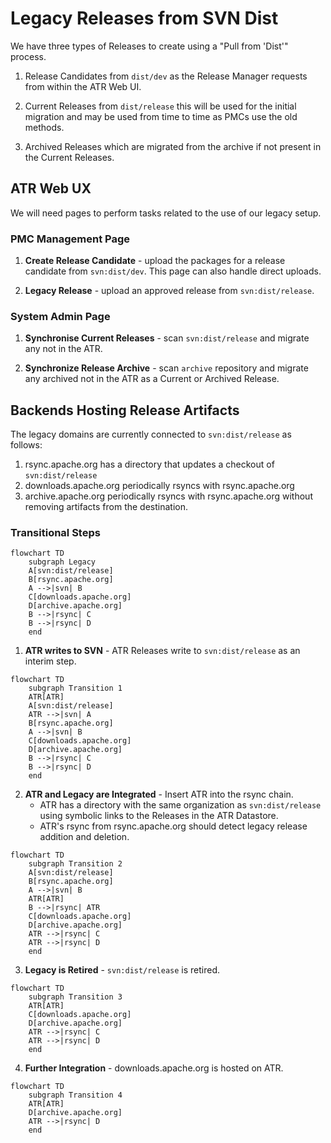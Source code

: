 # Legacy Releases from SVN Dist

We have three types of Releases to create using a "Pull from 'Dist'" process.

1. Release Candidates from `dist/dev` as the Release Manager requests from within the ATR Web UI.

2. Current Releases from `dist/release` this will be used for the initial migration and may be used from time to time as PMCs use the old methods.

3. Archived Releases which are migrated from the archive if not present in the Current Releases.

## ATR Web UX

We will need pages to perform tasks related to the use of our legacy setup.

### PMC Management Page

1. **Create Release Candidate** - upload the packages for a release candidate from `svn:dist/dev`. This page can also handle direct uploads.

3. **Legacy Release** - upload an approved release from `svn:dist/release`.

### System Admin Page

1. **Synchronise Current Releases** - scan `svn:dist/release` and migrate any not in the ATR.

2. **Synchronize Release Archive** - scan `archive` repository and migrate any archived not in the ATR as a Current or Archived Release.

## Backends Hosting Release Artifacts

The legacy domains are currently connected to `svn:dist/release` as follows:

1. rsync.apache.org has a directory that updates a checkout of `svn:dist/release`
2. downloads.apache.org periodically rsyncs with rsync.apache.org
3. archive.apache.org periodically rsyncs with rsync.apache.org without removing artifacts from the destination.

### Transitional Steps

```mermaid
flowchart TD
    subgraph Legacy
    A[svn:dist/release]
    B[rsync.apache.org]
    A -->|svn| B
    C[downloads.apache.org]
    D[archive.apache.org]
    B -->|rsync| C
    B -->|rsync| D
    end
```

1. **ATR writes to SVN** - ATR Releases write to `svn:dist/release` as an interim step.

```mermaid
flowchart TD
    subgraph Transition 1
    ATR[ATR]
    A[svn:dist/release]
    ATR -->|svn| A
    B[rsync.apache.org]
    A -->|svn| B
    C[downloads.apache.org]
    D[archive.apache.org]
    B -->|rsync| C
    B -->|rsync| D
    end
```

2. **ATR and Legacy are Integrated** - Insert ATR into the rsync chain.
   - ATR has a directory with the same organization as `svn:dist/release` using symbolic links to the Releases in the ATR Datastore.
   - ATR's rsync from rsync.apache.org should detect legacy release addition and deletion.

```mermaid
flowchart TD
    subgraph Transition 2
    A[svn:dist/release]
    B[rsync.apache.org]
    A -->|svn| B
    ATR[ATR]
    B -->|rsync| ATR
    C[downloads.apache.org]
    D[archive.apache.org]
    ATR -->|rsync| C
    ATR -->|rsync| D
    end
```

3. **Legacy is Retired** - `svn:dist/release` is retired.

```mermaid
flowchart TD
    subgraph Transition 3
    ATR[ATR]
    C[downloads.apache.org]
    D[archive.apache.org]
    ATR -->|rsync| C
    ATR -->|rsync| D
    end
```

4. **Further Integration** - downloads.apache.org is hosted on ATR.

```mermaid
flowchart TD
    subgraph Transition 4
    ATR[ATR]
    D[archive.apache.org]
    ATR -->|rsync| D
    end
```
